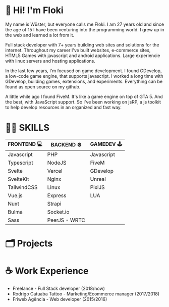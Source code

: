 # 👋 Hi! I'm Floki 

My name is Wüster, but everyone calls me Floki. I am 27 years old and since the age of 15 I have been venturing into the programming world. I grew up in the web and learned a lot from it.

Full stack developer with 7+ years building web sites and solutions for the internet. Throughout my career I've built websites, e-commerce sites, HTML5 Games with javascript and android applications. Large experiencie with linux servers and hosting applications.

In the last few years, I'm focused on game development. I found GDevelop, a low-code game engine, that supports javascript.
I worked a long time with GDevelop, building games, extensions, and experiments. Everything can be found as open source on my github.

A little while ago I found FiveM. It's like a game engine on top of GTA 5. And the best, with JavaScript support.
So I've been working on jsRP, a js toolkit to help develop resources in an organized and fast way.

# 👨‍💻 SKILLS 

| FRONTEND 💻 | BACKEND ⚙   | GAMEDEV 🕹 |
|------------|---------------|------------|
| Javascript | PHP           | Javascript |
| Typescript | NodeJS        | FiveM      |
| Svelte     | Vercel        | GDevelop   |
| SvelteKit  | Nginx         | Unreal     |
| TailwindCSS| Linux         | PixiJS     |
| Vue.js     | Express       | LUA        |
| Nuxt       | Strapi        |
| Bulma      | Socket.io     |
| Sass       | PeerJS - WRTC |
  
 # 🗂 Projects
 
 # ☕ Work Experience
 - Freelance - Full Stack developer (2018/now)
 - Rodrigo Catuaba Tattoo - Marketing/Ecommerce manager (2017/2018)
 - Friweb Agência - Web developer (2015/2016)
